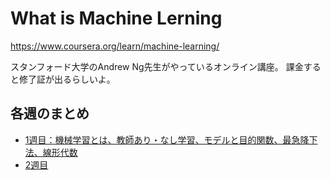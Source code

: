 # What is Machine Lerning

https://www.coursera.org/learn/machine-learning/

スタンフォード大学のAndrew Ng先生がやっているオンライン講座。
課金すると修了証が出るらしいよ。


## 各週のまとめ
* [1週目：機械学習とは、教師あり・なし学習、モデルと目的関数、最急降下法、線形代数](week1.md)
* [2週目](week2.md)


